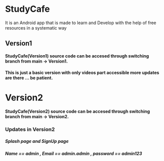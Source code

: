 # StudyCafe
It is an Android app that is made to learn and Develop with the help of free resources in a systematic way 

## Version1 
#### StudyCafe(Version1) source code can be accesed through switching branch from main -> Version1.
#### This is just a basic version with only videos part accessible more updates are there ... be patient. 

# Version2
#### StudyCafe(Version2) source code can be accesed through switching branch from main -> Version2.
### Updates in Version2
##### Splash page and SignUp page 
##### Name == admin , Email == admin.admin , password == admin123
